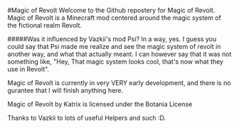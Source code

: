 #Magic of Revolt
Welcome to the Github repostery for Magic of Revolt. Magic of Revolt is a Minecraft mod centered around the magic system of the fictional realm Revolt. 

#####Was it influenced by Vazkii's mod Psi?
In a way, yes. I guess you could say that Psi made me realize and see the magic system of revolt in another way, and what that actually meant. I can however say that it was not something like, "Hey, That magic system looks cool, that's now what they use in Revolt".

Magic of Revolt is currently in very VERY early development, and there is no gurantee that I will finish anything here.

Magic of Revolt by Katrix is licensed under the Botania License

Thanks to Vazkii to lots of useful Helpers and such :D.